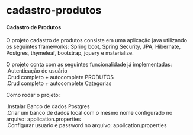 # cadastro-produtos
<h4>Cadastro de Produtos</h4>
</hr>

O projeto cadastro de produtos consiste em uma aplicação java utilizando os seguintes frameworks:
Spring boot, Spring Security, JPA, Hibernate, Postgres, thymeleaf, bootstrap, jquery e materialize.

O projeto conta com as seguintes funcionalidade já implementadas:<br/>
.Autenticação de usuário<br/>
.Crud completo + autocomplete PRODUTOS<br/>
.Crud completo + autocomplete Categorias<br/>


Como rodar o projeto:

.Instalar Banco de dados Postgres<br/>
.Criar um banco de dados local com o mesmo nome configurado no arquivo: application.properties<br/>
.Configurar usuario e password no arquivo: application.properties<br/>





